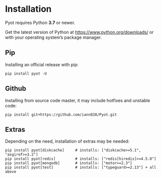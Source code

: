 # Installation

Pyot requires Python **3.7** or newer.

Get the latest version of Python at <https://www.python.org/downloads/> or with your operating system’s package manager.

## Pip

Installing an official release with pip:

```shell
pip install pyot -U
```

## Github

Installing from source code master, it may include hotfixes and unstable code:

```shell
pip install git+https://github.com/iann838/Pyot.git
```

## Extras

Depending on the need, installation of extras may be needed:

```shell
pip install pyot[diskcache]     # installs: ["diskcache>=5.1", "asgiref>=3.2"]
pip install pyot[redis]         # installs: ["redis[hiredis]>=4.5.0"]
pip install pyot[mongodb]       # installs: ["motor>=2.3"]
pip install pyot[test]          # installs: ["typeguard>=2.13"] + all above
```
